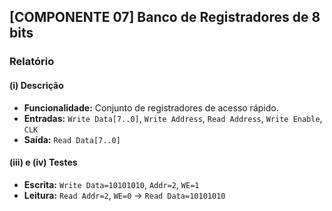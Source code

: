 ## [COMPONENTE 07] Banco de Registradores de 8 bits

### Relatório

#### (i) Descrição
- **Funcionalidade:** Conjunto de registradores de acesso rápido.  
- **Entradas:** `Write Data[7..0]`, `Write Address`, `Read Address`, `Write Enable`, `CLK`  
- **Saída:** `Read Data[7..0]`

#### (iii) e (iv) Testes
- **Escrita:** `Write Data=10101010`, `Addr=2`, `WE=1`  
- **Leitura:** `Read Addr=2`, `WE=0` → `Read Data=10101010`
